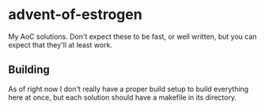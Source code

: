 # advent-of-estrogen
My AoC solutions. 
Don't expect these to be fast, or well written, but you can expect that they'll at least work.

## Building
As of right now I don't really have a proper build setup to build everything here at once, but each solution should have a makefile in its directory.
